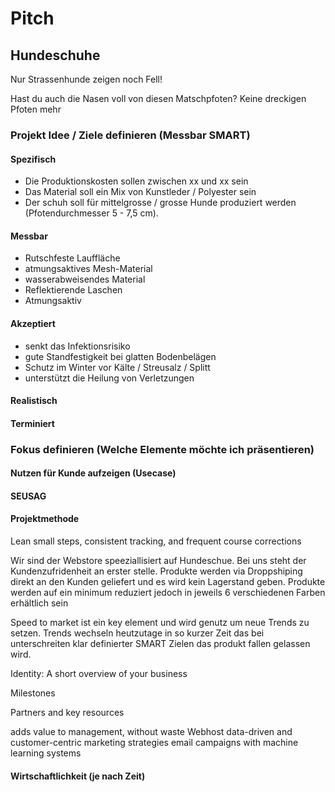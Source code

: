 # Pitch

## Hundeschuhe

Nur Strassenhunde zeigen noch Fell!


Hast du auch die Nasen voll von diesen Matschpfoten?
Keine dreckigen Pfoten mehr

### Projekt Idee / Ziele definieren (Messbar SMART)

#### Spezifisch
- Die Produktionskosten sollen zwischen xx und xx sein
- Das Material soll ein Mix von Kunstleder / Polyester sein
- Der schuh soll für mittelgrosse / grosse Hunde produziert werden (Pfotendurchmesser 5 - 7,5 cm).


#### Messbar
- Rutschfeste Lauffläche
- atmungsaktives Mesh-Material
- wasserabweisendes Material
- Reflektierende Laschen
- Atmungsaktiv

#### Akzeptiert
- senkt das Infektionsrisiko
- gute Standfestigkeit bei glatten Bodenbelägen
- Schutz im Winter vor Kälte / Streusalz / Splitt
- unterstützt die Heilung von Verletzungen

#### Realistisch


#### Terminiert
		
			
### Fokus definieren (Welche Elemente möchte ich präsentieren)


#### Nutzen für Kunde aufzeigen (Usecase)


#### SEUSAG
				
                
#### Projektmethode

Lean 
small steps, consistent tracking, and frequent course corrections

Wir sind der Webstore speeziallisiert auf Hundeschue. 
Bei uns steht der Kundenzufridenheit an erster stelle.
Produkte werden via Droppshiping direkt an den Kunden geliefert und es wird kein Lagerstand geben.
Produkte werden auf ein minimum reduziert jedoch in jeweils 6 verschiedenen Farben erhältlich sein 

Speed to market ist ein key element und wird genutz um neue Trends zu setzen.
Trends wechseln heutzutage in so kurzer Zeit das bei unterschreiten klar definierter SMART Zielen das produkt fallen gelassen wird.



Identity: A short overview of your business

Milestones

Partners and key resources

adds value to management, without waste
Webhost
data-driven and customer-centric marketing strategies
email campaigns with machine learning systems   

				
#### Wirtschaftlichkeit (je nach Zeit)